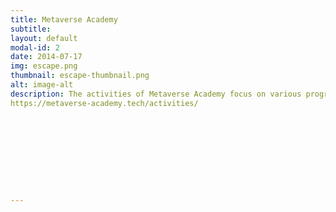 ```yaml
---
title: Metaverse Academy
subtitle: 
layout: default
modal-id: 2
date: 2014-07-17
img: escape.png
thumbnail: escape-thumbnail.png
alt: image-alt
description: The activities of Metaverse Academy focus on various programs that develop skills in virtual reality technologies. These include industry analysis, design of training programs, delivery of Massive Open Online Courses (MOOCs), capacity building and mobilization of opportunities, implementation and evaluation of courses, and promotional and communication strategies. Each activity aims to enhance participants' knowledge and skills in the metaverse and related technologies. For more detailed information, you can visit the Metaverse Academy activities page.
https://metaverse-academy.tech/activities/










---
```

